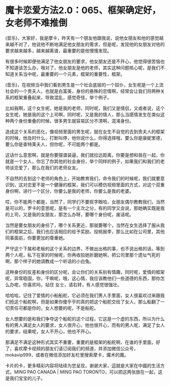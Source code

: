 # 魔卡恋爱方法2.0：065、框架确定好，女老师不难推倒

(音乐)，大家好，我是摩卡，昨天有一个朋友他跟我说，说他女朋友和他的感觉越来越不对了，他说他不断地满足他女朋友的需求，但是呢，发现他的女朋友对他的要求越来越多，越来越离谱，最重要的是他慢慢发现。

有很多时候即便他满足了他女朋友的要求，他女朋友还是不开心，他觉得很苦恼也不知道该怎么办，哦对了，他女朋友是他的老师，其实这种问题核心呢，是我们不知道关系当中呢，最重要的一个元素，框架的重要性，框架。

(音乐)，在视频当中我们看到男生是一个社会底层的一个奴仆，女生呢是一个上流社会的一个贵夫人，也就是白富美，身份的悬殊的恋情啊，经常会让我们将两种关系的框架重叠起来，导致混乱，感觉奇怪，举个例子。

比如我啊，这个女生呢，她是我的老师，同时呢，我们又是情侣，又或者说，这个女生呢，她是我的这个上司啊，同时呢，又是我的情人，那么当感情发生在类似这种两个身份重叠的时候，很多男生就容易区分不清啊，混淆身份。

造成这个关系的恶化，像视频里面的男生呢，就在女生不自觉的去到贵夫人的框架的时候，他及时什么，打断叫停，他你说什么，你得选择哦，要么你是康妮里德，要么你是查特莱夫人，但你呢，不可能两个都是。

这话什么意思啊，就是你要摆谱装逼，我们就拉远距离，你要是想和我在一起，你就是一个女人，你忘了你其他的社会身份，举个同样的例子，如果我们和我们的老师谈恋爱了，那么在我们的老师女友。

不自然的去到这个老师的角色上，开始教育我们，命令我们的时候呢，我们就要意识到，这对恋爱不是一个健康的框架，我们可以模仿视频里面的方式，对这个双重身份啊，进行一个区分，你要么是我的老师，你要么是我的老婆。

哎，你不能两个都是，当然了，同学们不要抠字眼哈，女朋友偶尔教教我们，当然是可以的，罗卡的意思呢，是有一个主次之分，有的同学又会说，那她确实既是我的上司，又是我的女朋友，那怎么办呀，要哪个身份呢，废话呢。

当然是要女朋友的身份了，哪个关系更近，那就要哪个，当然在女生选择了服从我们的框架之后，我们也应该相应的给予奖励，投桃报李，那么比如在公司里，其他同事面前，你要更加的尊重她。

严守这个下属和老板的这个关系的边界，不做出出格的事，也不说出格的话，等到两个人呢，私下在家的时候呢，你再收拾她折磨她啊，把公司里那个遗址气死的啊，那个样子的她调教成一个听话的小白兔。

这种身份的反差和身份的区分呢，会让你们的关系别有情趣，同时呢，爱情的框架呢，异常稳固，你，干嘛呢，哦，这心情，我应该教他们一些道德的东西，那你怎么办呢，你喜欢吗，站住 女士，请右转，有人感觉很强壮。

哈哈哈，记住了爱情的小船船舵，它必须在我们男人手里面，女人很喜欢过来跟我们抢这个船舵啊，但是如果你傻乎乎的真的把这个船舵交给了女人，那么船翻了一切责任可都是你的，女人想要的呢，不是船舵。

女人想要的是和我们争夺这个船舵的这个过程，它这是一个虚的东西，所以为什么有的男人满足女人的要求，女人很开心，他也很开心，而有的男人呢，满足了女人的要求，结果呢，女人不开心，他也不开心。

那满足不满足这种形式其实不重要，重要的是框架的船舵啊，在谁的手里面，好了，喜欢摩卡视频的朋友们请订阅我们的频道，并添加微信公众号，mokavip999，或者在微信添加好友栏里搜索摩卡，魔术的魔。

卡片的卡，更多精彩内容将陆续为您呈现，谢谢大家，這就是大家在中國的生活方式，MING PAO CANADA | MING PAO TORONTO，可以把这两张放在一起，这是我们宝宝的儿子。

